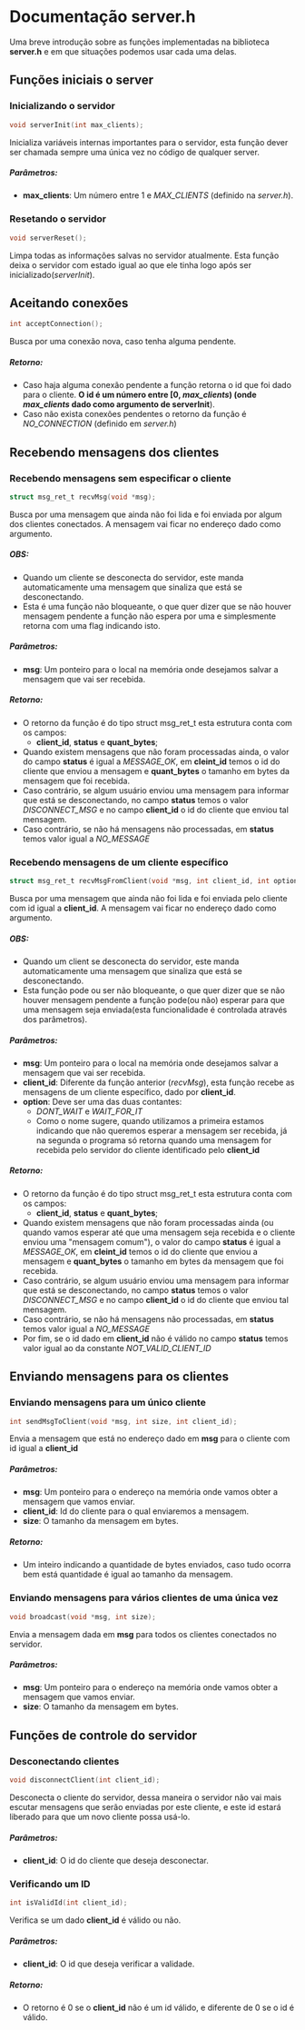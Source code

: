 # Documentação server.h

Uma breve introdução sobre as funções implementadas na biblioteca **server.h** e em que situações podemos usar cada uma delas.

## Funções iniciais o server
### Inicializando o servidor
```c
void serverInit(int max_clients);
``` 
Inicializa variáveis internas importantes para o servidor, esta função dever ser chamada sempre uma única vez no código de qualquer server\.

##### **Parâmetros:** 

- **max\_clients**: Um número entre 1 e *MAX_CLIENTS* (definido na *server.h*)\.

### Resetando o servidor
```c
void serverReset();
``` 
Limpa todas as informações salvas no servidor atualmente. Esta função deixa o servidor com estado igual ao que ele tinha logo após ser inicializado(*serverInit*)\.

## Aceitando conexões

```c
int acceptConnection();
``` 
Busca por uma conexão nova, caso tenha alguma pendente.  

##### **Retorno:**
-  Caso haja alguma conexão pendente a função retorna o id que foi dado para o cliente. **O id é um número entre [0, *max_clients*) (onde *max_clients* dado como argumento de serverInit**).  
-  Caso não exista conexões pendentes o retorno da função é *NO_CONNECTION* (definido em *server.h*)

## Recebendo mensagens dos clientes
### Recebendo mensagens sem especificar o cliente
```c
struct msg_ret_t recvMsg(void *msg);
``` 
Busca por uma mensagem que ainda não foi lida e foi enviada por algum dos clientes conectados. A mensagem vai ficar no endereço dado como argumento.  

##### **OBS:** 

- Quando um cliente se desconecta do servidor, este manda automaticamente uma mensagem que sinaliza que está se desconectando.
- Esta é uma função não bloqueante, o que quer dizer que se não houver mensagem pendente a função não espera por uma e simplesmente retorna com uma flag indicando isto.  

##### **Parâmetros:**

- **msg**: Um ponteiro para o local na memória onde desejamos salvar a mensagem que vai ser recebida.  

##### **Retorno:**

- O retorno da função é do tipo struct msg_ret_t esta estrutura conta com os campos:
	- **client\_id**, **status** e **quant\_bytes**;
- Quando existem mensagens que não foram processadas ainda, o valor do campo **status** é igual a *MESSAGE\_OK*, em **cleint\_id** temos o id do cliente que enviou a mensagem e **quant\_bytes** o tamanho em bytes da mensagem que foi recebida.
- Caso contrário, se algum usuário enviou uma mensagem para informar que está se desconectando, no campo **status** temos o valor *DISCONNECT\_MSG* e no campo **client\_id** o id do cliente que enviou tal mensagem.
- Caso contrário, se não há mensagens não processadas, em **status** temos valor igual a *NO\_MESSAGE*

### Recebendo mensagens de um cliente específico
```c
struct msg_ret_t recvMsgFromClient(void *msg, int client_id, int option);
``` 
Busca por uma mensagem que ainda não foi lida e foi enviada pelo cliente com id igual a **client_id**. A mensagem vai ficar no endereço dado como argumento.

##### **OBS:** 

- Quando um client se desconecta do servidor, este manda automaticamente uma mensagem que sinaliza que está se desconectando.
- Esta função pode ou ser não bloqueante, o que quer dizer que se não houver mensagem pendente a função pode(ou não) esperar para que uma mensagem seja enviada(esta funcionalidade é controlada através dos parâmetros).

##### **Parâmetros**:

- **msg**: Um ponteiro para o local na memória onde desejamos salvar a mensagem que vai ser recebida.
- **client\_id**: Diferente da função anterior (*recvMsg*), esta função recebe as mensagens de um cliente específico, dado por **client\_id**.
- **option**: Deve ser uma das duas contantes:
	- *DONT\_WAIT* e *WAIT\_FOR\_IT*
	- Como o nome sugere, quando utilizamos a primeira estamos indicando que não queremos esperar a mensagem ser recebida, já na segunda o programa só retorna quando uma mensagem for recebida pelo servidor do cliente identificado pelo **client_id**

##### **Retorno:**

- O retorno da função é do tipo struct msg_ret_t esta estrutura conta com os campos:
	- **client\_id**, **status** e **quant\_bytes**;
- Quando existem mensagens que não foram processadas ainda (ou quando vamos esperar até que uma mensagem seja recebida e o cliente enviou uma "mensagem comum"), o valor do campo **status** é igual a *MESSAGE\_OK*, em **cleint\_id** temos o id do cliente que enviou a mensagem e **quant\_bytes** o tamanho em bytes da mensagem que foi recebida.
- Caso contrário, se algum usuário enviou uma mensagem para informar que está se desconectando, no campo **status** temos o valor *DISCONNECT\_MSG* e no campo **client_id** o id do cliente que enviou tal mensagem.
- Caso contrário, se não há mensagens não processadas, em **status** temos valor igual a *NO_MESSAGE*
- Por fim, se o id dado em **client\_id** não é válido no campo **status** temos valor igual ao da constante *NOT_VALID_CLIENT_ID*

## Enviando mensagens para os clientes
### Enviando mensagens para um único cliente
```c
int sendMsgToClient(void *msg, int size, int client_id);
``` 
Envia a mensagem que está no endereço dado em **msg** para o cliente com id igual a **client_id**

##### **Parâmetros:**

- **msg**: Um ponteiro para o endereço na memória onde vamos obter a mensagem que vamos enviar.
- **client\_id**: Id do cliente para o qual enviaremos a mensagem.
- **size**: O tamanho da mensagem em bytes.

##### **Retorno:**

- Um inteiro indicando a quantidade de bytes enviados, caso tudo ocorra bem está quantidade é igual ao tamanho da mensagem.

### Enviando mensagens para vários clientes de uma única vez
```c
void broadcast(void *msg, int size);
```
Envia a mensagem dada em **msg** para todos os clientes conectados no servidor.

##### **Parâmetros:**
- **msg**: Um ponteiro para o endereço na memória onde vamos obter a mensagem que vamos enviar.
- **size**: O tamanho da mensagem em bytes.

## Funções de controle do servidor
### Desconectando clientes
```c
void disconnectClient(int client_id);
```
Desconecta o cliente do servidor, dessa maneira o servidor não vai mais escutar mensagens que serão enviadas por este cliente, e este id estará liberado para que um novo cliente possa usá-lo.

##### **Parâmetros:**
- **client\_id**: O id do cliente que deseja desconectar.

### Verificando um ID
```c
int isValidId(int client_id);
```
Verifica se um dado **client\_id** é válido ou não.

##### **Parâmetros:**

- **client\_id**: O id que deseja verificar a validade.

##### **Retorno:** 
- O retorno é 0 se o **client_id** não é um id válido, e diferente de 0 se o id é válido.
